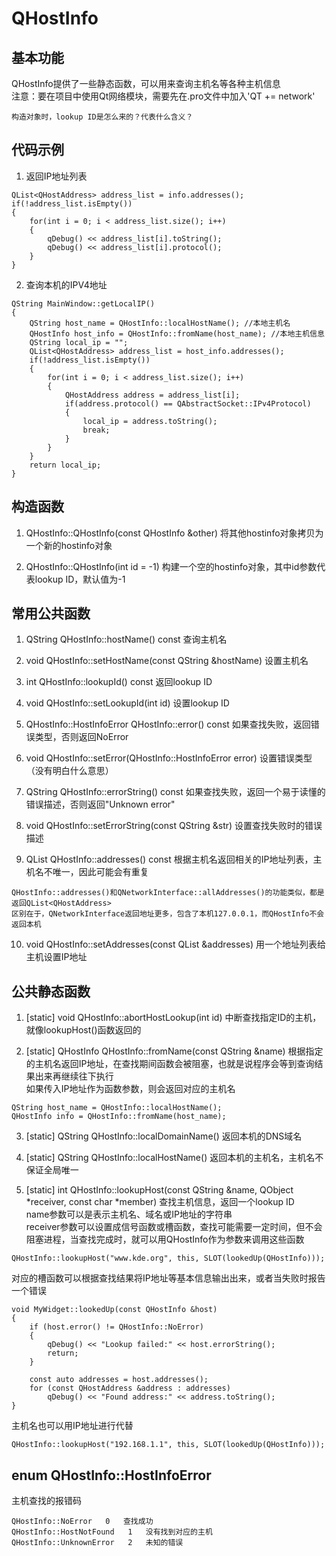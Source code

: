 # QHostInfo

## 基本功能
QHostInfo提供了一些静态函数，可以用来查询主机名等各种主机信息  
注意：要在项目中使用Qt网络模块，需要先在.pro文件中加入'QT += network'  
```
构造对象时，lookup ID是怎么来的？代表什么含义？
```


## 代码示例
1. 返回IP地址列表
```
QList<QHostAddress> address_list = info.addresses();
if(!address_list.isEmpty())
{
    for(int i = 0; i < address_list.size(); i++)
    {
        qDebug() << address_list[i].toString();
        qDebug() << address_list[i].protocol();
    }
}
```
2. 查询本机的IPV4地址
```
QString MainWindow::getLocalIP()
{
    QString host_name = QHostInfo::localHostName(); //本地主机名
    QHostInfo host_info = QHostInfo::fromName(host_name); //本地主机信息
    QString local_ip = "";
    QList<QHostAddress> address_list = host_info.addresses();
    if(!address_list.isEmpty())
    {
        for(int i = 0; i < address_list.size(); i++)
        {
            QHostAddress address = address_list[i];
            if(address.protocol() == QAbstractSocket::IPv4Protocol)
            {
                local_ip = address.toString();
                break;
            }
        }
    }
    return local_ip;
}
```


## 构造函数
1. QHostInfo::QHostInfo(const QHostInfo &other)
将其他hostinfo对象拷贝为一个新的hostinfo对象  

2. QHostInfo::QHostInfo(int id = -1)
构建一个空的hostinfo对象，其中id参数代表lookup ID，默认值为-1  


## 常用公共函数
1. QString QHostInfo::hostName() const
查询主机名  

2. void QHostInfo::setHostName(const QString &hostName)
设置主机名  

3. int QHostInfo::lookupId() const
返回lookup ID  

4. void QHostInfo::setLookupId(int id)
设置lookup ID  

5. QHostInfo::HostInfoError QHostInfo::error() const
如果查找失败，返回错误类型，否则返回NoError  

6. void QHostInfo::setError(QHostInfo::HostInfoError error)
设置错误类型（没有明白什么意思）  

7. QString QHostInfo::errorString() const
如果查找失败，返回一个易于读懂的错误描述，否则返回"Unknown error"  

8. void QHostInfo::setErrorString(const QString &str)
设置查找失败时的错误描述  

9. QList<QHostAddress> QHostInfo::addresses() const
根据主机名返回相关的IP地址列表，主机名不唯一，因此可能会有重复  
```
QHostInfo::addresses()和QNetworkInterface::allAddresses()的功能类似，都是返回QList<QHostAddress>
区别在于，QNetworkInterface返回地址更多，包含了本机127.0.0.1，而QHostInfo不会返回本机
```

10. void QHostInfo::setAddresses(const QList<QHostAddress> &addresses)
用一个地址列表给主机设置IP地址  


## 公共静态函数
1. [static] void QHostInfo::abortHostLookup(int id)
中断查找指定ID的主机，就像lookupHost()函数返回的  

2. [static] QHostInfo QHostInfo::fromName(const QString &name)
根据指定的主机名返回IP地址，在查找期间函数会被阻塞，也就是说程序会等到查询结果出来再继续往下执行  
如果传入IP地址作为函数参数，则会返回对应的主机名  
```
QString host_name = QHostInfo::localHostName();
QHostInfo info = QHostInfo::fromName(host_name);
```

3. [static] QString QHostInfo::localDomainName()
返回本机的DNS域名  

4. [static] QString QHostInfo::localHostName()
返回本机的主机名，主机名不保证全局唯一  

5. [static] int QHostInfo::lookupHost(const QString &name, QObject \*receiver, const char \*member)
查找主机信息，返回一个lookup ID  
name参数可以是表示主机名、域名或IP地址的字符串  
receiver参数可以设置成信号函数或槽函数，查找可能需要一定时间，但不会阻塞进程，当查找完成时，就可以用QHostInfo作为参数来调用这些函数  
```
QHostInfo::lookupHost("www.kde.org", this, SLOT(lookedUp(QHostInfo)));
```
对应的槽函数可以根据查找结果将IP地址等基本信息输出出来，或者当失败时报告一个错误  
```
void MyWidget::lookedUp(const QHostInfo &host)
{
    if (host.error() != QHostInfo::NoError)
    {
        qDebug() << "Lookup failed:" << host.errorString();
        return;
    }

    const auto addresses = host.addresses();
    for (const QHostAddress &address : addresses)
        qDebug() << "Found address:" << address.toString();
}
```
主机名也可以用IP地址进行代替  
```
QHostInfo::lookupHost("192.168.1.1", this, SLOT(lookedUp(QHostInfo)));
```


## enum QHostInfo::HostInfoError
主机查找的报错码  
```
QHostInfo::NoError   0   查找成功
QHostInfo::HostNotFound   1   没有找到对应的主机
QHostInfo::UnknownError   2   未知的错误
```